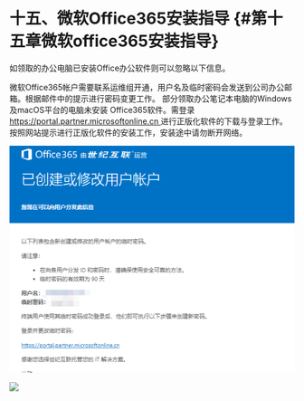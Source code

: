 # 十五、微软Office365安装指导 {#第十五章微软office365安装指导}

如领取的办公电脑已安装Office办公软件则可以忽略以下信息。

微软Office365帐户需要联系运维组开通，用户名及临时密码会发送到公司办公邮箱。根据邮件中的提示进行密码变更工作。 部分领取办公笔记本电脑的Windows及macOS平台的电脑未安装 Office365软件。需登录[https://portal.partner.microsoftonline.cn    ](https://portal.partner.microsoftonline.cn进行正版化软件的下载与登录工作。按照网站提示进行正版化软件的安装工作，安装途中请勿断开网络。/)进行正版化软件的下载与登录工作。按照网站提示进行正版化软件的安装工作，安装途中请勿断开网络。

![](/assets/import22.png)

![](https://ws1.sinaimg.cn/large/006tKfTcly1fj2zo8obxyj31c20h0n0s.jpg)

